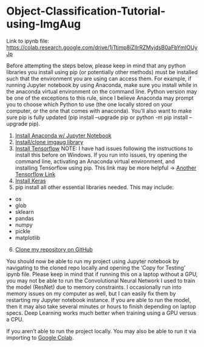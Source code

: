 # Object-Classification-Tutorial-using-ImgAug

Link to ipynb file: https://colab.research.google.com/drive/1jTtimp8iZlIrRZMyjdsB0aFbYmIOUyJp

Before attempting the steps below, please keep in mind that any python libraries you install using pip (or potentially other methods) 
must be installed such that the environment you are using can access them. For example, if running Jupyter notebook by using Anaconda, 
make sure you install while in the anaconda virtual environment on the command line. Python version may be one of the exceptions to 
this rule, since I believe Anaconda may prompt you to choose which Python to use (the one locally stored on your computer, or the one 
that comes with anaconda). You’ll also want to make sure pip is fully updated (pip install –upgrade pip or 
python -m pip install –upgrade pip).

1. [Install Anaconda w/ Jupyter Notebook](https://jupyter.readthedocs.io/en/latest/install.html) 
2. [Install/clone imgaug library](https://github.com/aleju/imgaug)
3. [Install Tensorflow](https://www.tensorflow.org/install/pip)
NOTE: I have had issues following the instructions to install this before on Windows. If you run into issues, try opening the command line, activating an Anaconda virtual environment, and installing Tensorflow using pip. 
This link may be more helpful -> [Another Tensorflow Link](https://tensorflow-object-detection-api-tutorial.readthedocs.io/en/latest/install.html)
4. [Install Keras](https://keras.io/)
5. pip install all other essential libraries needed. This may include:
- os
- glob
- sklearn
- pandas
- numpy
- pickle
- matplotlib
6. [Clone my repository on GitHub](https://github.com/alswilli/CMPS-184-ImgAug-Presentation)

You should now be able to run my project using Jupyter notebook by navigating to the cloned repo locally and opening the ‘Copy for Testing’ ipynb file. Please keep in mind that if running this on a laptop without a GPU, you may not be able to run the Convolutional Neural Network I used to train the model (ResNet) due to memory constraints. I occasionally run into memory issues on my computer as well, but I can easily fix them by restarting my Jupyter notebook instance. If you are able to run the model, then it may also take several minutes or hours to finish depending on laptop specs. Deep Learning works much better when training using a GPU versus a CPU.

If you aren’t able to run the project locally. You may also be able to run it via importing to [Google Colab](https://colab.research.google.com/notebooks/welcome.ipynb#scrollTo=GJBs_flRovLc). 

